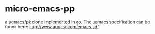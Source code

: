 micro-emacs-pp
==============

a µemacs/pk clone implemented in go. The µemacs specification can be found here: http://www.aquest.com/emacs.pdf.
